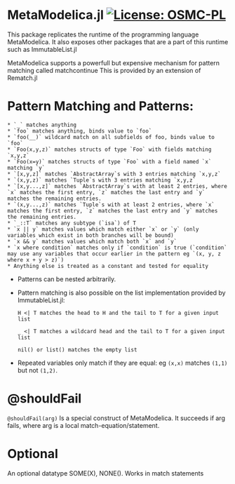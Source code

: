# MetaModelica.jl [![License: OSMC-PL](https://img.shields.io/badge/license-OSMC--PL-lightgrey.svg)](OSMC-License.txt)

This package replicates the runtime of the programming language MetaModelica. It also exposes
other packages that are a part of this runtime such as ImmutableList.jl

MetaModelica supports a powerfull but expensive mechanism for pattern matching called matchcontinue
This is provided by an extension of Rematch.jl

# Pattern Matching and Patterns:

    * `_` matches anything
    * `foo` matches anything, binds value to `foo`
    * `foo(__)` wildcard match on all subfields of foo, binds value to `foo`
    * `Foo(x,y,z)` matches structs of type `Foo` with fields matching `x,y,z`
    * `Foo(x=y)` matches structs of type `Foo` with a field named `x` matching `y`
    * `[x,y,z]` matches `AbstractArray`s with 3 entries matching `x,y,z`
    * `(x,y,z)` matches `Tuple`s with 3 entries matching `x,y,z`
    * `[x,y...,z]` matches `AbstractArray`s with at least 2 entries, where `x` matches the first entry, `z` matches the last entry and `y` matches the remaining entries.
    * `(x,y...,z)` matches `Tuple`s with at least 2 entries, where `x` matches the first entry, `z` matches the last entry and `y` matches the remaining entries.
    * `_::T` matches any subtype (`isa`) of T
    * `x || y` matches values which match either `x` or `y` (only variables which exist in both branches will be bound)
    * `x && y` matches values which match both `x` and `y`
    * `x where condition` matches only if `condition` is true (`condition` may use any variables that occur earlier in the pattern eg `(x, y, z where x + y > z)`)
    * Anything else is treated as a constant and tested for equality

* Patterns can be nested arbitrarily.

* Pattern matching is also possible on the list implementation provided by ImmutableList.jl:

  `H <| T matches the head to H and the tail to T for a given input list `
  
  `_ <| T matches a wildcard head and the tail to T for a given input list `
  
  `nil() or list() matches the empty list`


* Repeated variables only match if they are equal: 
eg `(x,x)` matches `(1,1)` but not `(1,2)`.

# @shouldFail

`@shouldFail(arg)` Is a special construct of MetaModelica.
 It succeeds if arg fails, where arg is a local match-equation/statement.
 
 # Optional
 An optional datatype 
 SOME(X), NONE(). Works in match statements
